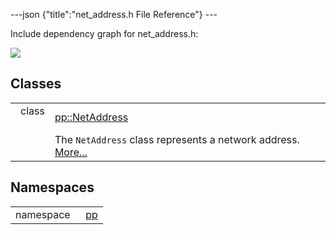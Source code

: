---json {"title":"net\_address.h File Reference"} ---

Include dependency graph for net\_address.h:

![](/docs/native-client/pepper_stable/cpp/net__address_8h__incl.png)

Classes
-------

<table><tbody><tr class="odd"><td style="text-align: right;">class  </td><td><a href="/docs/native-client/pepper_stable/cpp/classpp_1_1_net_address/" class="el">pp::NetAddress</a></td></tr><tr class="even"><td style="text-align: right;"> </td><td>The <code>NetAddress</code> class represents a network address. <a href="/docs/native-client/pepper_stable/cpp/classpp_1_1_net_address#details">More...</a><br />
</td></tr></tbody></table>

Namespaces
----------

<table><tbody><tr class="odd"><td style="text-align: right;">namespace  </td><td><a href="/docs/native-client/pepper_stable/cpp/namespacepp/" class="el">pp</a></td></tr></tbody></table>
